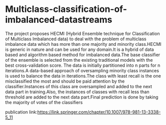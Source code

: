 # Multiclass-classification-of-imbalanced-datastreams

The project proposes HECMI (Hybrid Ensemble technique for Classification of Multiclass Imbalanced data) to deal with the problem of multiclass imbalance data which has more than one majority and minority class.HECMI is generic in nature and can be used for any domain.It is a hybrid of data based and algorithm based method for imbalanced data.The base classifier of the ensemble is selected
from the existing traditional models with the best cross-validation score. The data is initially partitioned into n parts for n iterations.A data-based approach of oversampling minority class instances is used to balance the data in iterations.The class with least recall is the one misclassified the most and should be paid attention by the classifier.Instances of this class are oversampled and added to the next data part in training.Also, the instances of classes with recall less than threshold are added to the next data part.Final prediction is done by taking the majority of votes of the classifiers

publication link:https://link.springer.com/chapter/10.1007/978-981-13-3338-5_11

